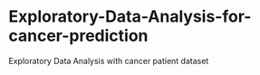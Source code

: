 # Exploratory-Data-Analysis-for-cancer-prediction
Exploratory Data Analysis with cancer patient dataset
